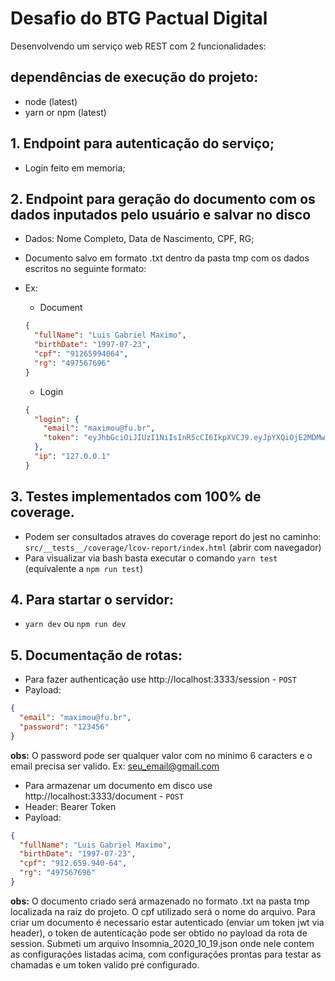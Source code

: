 # Desafio do BTG Pactual Digital

Desenvolvendo um serviço web REST com 2 funcionalidades:

## dependências de execução do projeto:

- node (latest)
- yarn or npm (latest)

## 1. Endpoint para autenticação do serviço;

- Login feito em memoria;

## 2. Endpoint para geração do documento com os dados inputados pelo usuário e salvar no disco

- Dados: Nome Completo, Data de Nascimento, CPF, RG;
- Documento salvo em formato .txt dentro da pasta tmp com os dados escritos no seguinte formato:
- Ex:

  - Document

  ```json
  {
    "fullName": "Luis Gabriel Maximo",
    "birthDate": "1997-07-23",
    "cpf": "91265994064",
    "rg": "497567696"
  }
  ```

  - Login

  ```json
  {
    "login": {
      "email": "maximou@fu.br",
      "token": "eyJhbGciOiJIUzI1NiIsInR5cCI6IkpXVCJ9.eyJpYXQiOjE2MDMwODAwMDQsImV4cCI6MTYwMzY4NDgwNCwic3ViIjoibWF4aW1vdUBmdS5iciJ9.R46HW4BBM3u_t6xTHYG7NjHEmjZjbwnvlIF9pz8MQ7U"
    },
    "ip": "127.0.0.1"
  }
  ```

## 3. Testes implementados com 100% de coverage.

- Podem ser consultados atraves do coverage report do jest no caminho: `src/__tests__/coverage/lcov-report/index.html` (abrir com navegador)
- Para visualizar via bash basta executar o comando `yarn test` (equivalente a `npm run test`)

## 4. Para startar o servidor:

- `yarn dev` ou `npm run dev`

## 5. Documentação de rotas:

- Para fazer authenticação use http://localhost:3333/session - `POST`
- Payload:

```json
{
  "email": "maximou@fu.br",
  "password": "123456"
}
```

**obs:** O password pode ser qualquer valor com no minimo 6 caracters e o email precisa ser valido. Ex: seu_email@gmail.com

- Para armazenar um documento em disco use http://localhost:3333/document - `POST`
- Header: Bearer Token
- Payload:

```json
{
  "fullName": "Luis Gabriel Maximo",
  "birthDate": "1997-07-23",
  "cpf": "912.659.940-64",
  "rg": "497567696"
}
```

**obs:** O documento criado será armazenado no formato .txt na pasta tmp localizada na raiz do projeto. O cpf utilizado será o nome do arquivo. Para criar um documento é necessario estar autenticado (enviar um token jwt via header), o token de autenticação pode ser obtido no payload da rota de session. Submeti um arquivo Insomnia_2020_10_19.json onde nele contem as configurações listadas acima, com configurações prontas para testar as chamadas e um token valido pré configurado.
